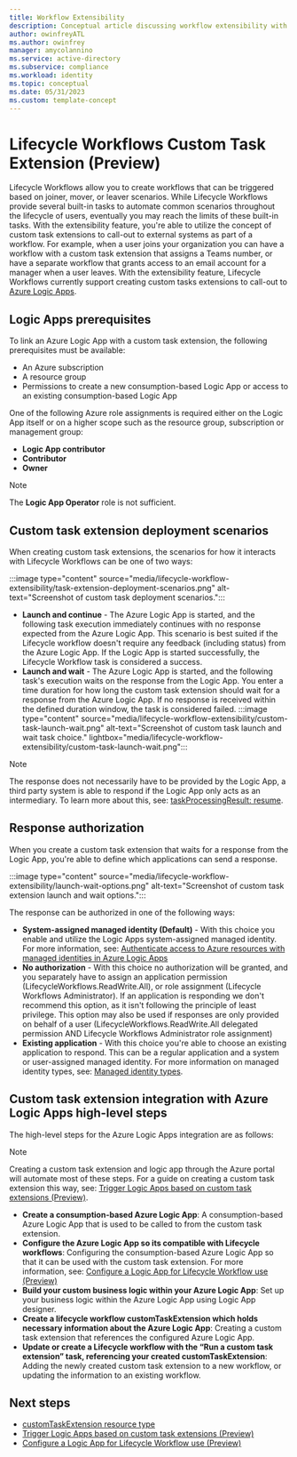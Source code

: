 ```yaml
---
title: Workflow Extensibility
description: Conceptual article discussing workflow extensibility with Lifecycle Workflows
author: owinfreyATL
ms.author: owinfrey
manager: amycolannino
ms.service: active-directory
ms.subservice: compliance
ms.workload: identity
ms.topic: conceptual 
ms.date: 05/31/2023
ms.custom: template-concept 
---
```



# Lifecycle Workflows Custom Task Extension (Preview)


Lifecycle Workflows allow you to create workflows that can be triggered based on joiner, mover, or leaver scenarios. While Lifecycle Workflows provide several built-in tasks to automate common scenarios throughout the lifecycle of users, eventually you may reach the limits of these built-in tasks. With the extensibility feature, you're able to utilize the concept of custom task extensions to call-out to external systems as part of a workflow. For example, when a user joins your organization you can have a workflow with a custom task extension that assigns a Teams number, or have a separate workflow that grants access to an email account for a manager when a user leaves. With the extensibility feature, Lifecycle Workflows currently support creating custom tasks extensions to call-out to [Azure Logic Apps](../../logic-apps/logic-apps-overview.md).


## Logic Apps prerequisites

To link an Azure Logic App with a custom task extension, the following prerequisites must be available:

- An Azure subscription
- A resource group
- Permissions to create a new consumption-based Logic App or access to an existing consumption-based Logic App

One of the following Azure role assignments is required either on the Logic App itself or on a higher scope such as the resource group, subscription or management group:

- **Logic App contributor**
- **Contributor**
- **Owner**

> [!NOTE]
> The **Logic App Operator** role is not sufficient.

## Custom task extension deployment scenarios

When creating custom task extensions, the scenarios for how it interacts with Lifecycle Workflows can be one of two ways:

 :::image type="content" source="media/lifecycle-workflow-extensibility/task-extension-deployment-scenarios.png" alt-text="Screenshot of custom task deployment scenarios.":::

- **Launch and continue** - The Azure Logic App is started, and the following task execution immediately continues with no response expected from the Azure Logic App. This scenario is best suited if the Lifecycle workflow doesn't require any feedback (including status) from the Azure Logic App. If the Logic App is started successfully, the Lifecycle Workflow task is considered a success.
- **Launch and wait** - The Azure Logic App is started, and the following task's execution waits on the response from the Logic App. You enter a time duration for how long the custom task extension should wait for a response from the Azure Logic App. If no response is received within the defined duration window, the task is considered failed.
 :::image type="content" source="media/lifecycle-workflow-extensibility/custom-task-launch-wait.png" alt-text="Screenshot of custom task launch and wait task choice." lightbox="media/lifecycle-workflow-extensibility/custom-task-launch-wait.png":::

> [!NOTE]
> The response does not necessarily have to be provided by the Logic App, a third party system is able to respond if the Logic App only acts as an intermediary. To learn more about this, see: [taskProcessingResult: resume](/graph/api/identitygovernance-taskprocessingresult-resume).


## Response authorization

When you create a custom task extension that waits for a response from the Logic App, you're able to define which applications can send a response.

:::image type="content" source="media/lifecycle-workflow-extensibility/launch-wait-options.png" alt-text="Screenshot of custom task extension launch and wait options.":::

The response can be authorized in one of the following ways:

- **System-assigned managed identity (Default)** - With this choice you enable and utilize the Logic Apps system-assigned managed identity. For more information, see: [Authenticate access to Azure resources with managed identities in Azure Logic Apps](/azure/logic-apps/create-managed-service-identity)
- **No authorization** -  With this choice no authorization will be granted, and you separately have to assign an application permission (LifecycleWorkflows.ReadWrite.All), or role assignment (Lifecycle Workflows Administrator). If an application is responding we don't recommend this option, as it isn't following the principle of least privilege. This option may also be used if responses are only provided on behalf of a user (LifecycleWorkflows.ReadWrite.All delegated permission AND Lifecycle Workflows Administrator role assignment)
- **Existing application** - With this choice you're able to choose an existing application to respond. This can be a regular application and a system or user-assigned managed identity. For more information on managed identity types, see: [Managed identity types](../managed-identities-azure-resources/overview.md#managed-identity-types).

## Custom task extension integration with Azure Logic Apps high-level steps

The high-level steps for the Azure Logic Apps integration are as follows:

> [!NOTE]
> Creating a custom task extension and logic app through the Azure portal will automate most of these steps. For a guide on creating a custom task extension this way, see: [Trigger Logic Apps based on custom task extensions (Preview)](trigger-custom-task.md).

- **Create a consumption-based Azure Logic App**: A consumption-based Azure Logic App that is used to be called to from the custom task extension.
- **Configure the Azure Logic App so its compatible with Lifecycle workflows**: Configuring the consumption-based Azure Logic App so that it can be used with the custom task extension. For more information, see: [Configure a Logic App for Lifecycle Workflow use (Preview)](configure-logic-app-lifecycle-workflows.md)
- **Build your custom business logic within your Azure Logic App**: Set up your business logic within the Azure Logic App using Logic App designer.
- **Create a lifecycle workflow customTaskExtension which holds necessary information about the Azure Logic App**: Creating a custom task extension that references the configured Azure Logic App.
- **Update or create a Lifecycle workflow with the “Run a custom task extension” task, referencing your created customTaskExtension**: Adding the newly created custom task extension to a new workflow, or updating the information to an existing workflow.


## Next steps

- [customTaskExtension resource type](/graph/api/resources/identitygovernance-customtaskextension?view=graph-rest-beta&preserve-view=true)
- [Trigger Logic Apps based on custom task extensions (Preview)](trigger-custom-task.md)
- [Configure a Logic App for Lifecycle Workflow use (Preview)](configure-logic-app-lifecycle-workflows.md)

